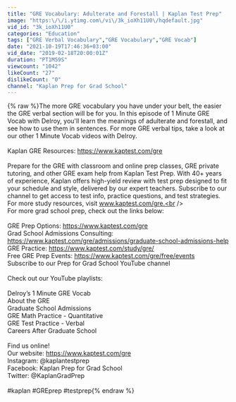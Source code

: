 ```yaml
---
title: "GRE Vocabulary: Adulterate and Forestall | Kaplan Test Prep"
image: "https:\/\/i.ytimg.com\/vi\/3k_ioXh11U0\/hqdefault.jpg"
vid_id: "3k_ioXh11U0"
categories: "Education"
tags: ["GRE Verbal Vocabulary","GRE Vocabulary","GRE Vocab"]
date: "2021-10-19T17:46:36+03:00"
vid_date: "2019-02-18T20:00:01Z"
duration: "PT1M59S"
viewcount: "1042"
likeCount: "27"
dislikeCount: "0"
channel: "Kaplan Prep for Grad School"
---
```

{% raw %}The more GRE vocabulary you have under your belt, the easier the GRE verbal section will be for you. In this episode of 1 Minute GRE Vocab with Delroy, you'll learn the meanings of adulterate and forestall, and see how to use them in sentences. For more GRE verbal tips, take a look at our other 1 Minute Vocab videos with Delroy.<br /><br />Kaplan GRE Resources: <a rel="nofollow" target="blank" href="https://www.kaptest.com/gre">https://www.kaptest.com/gre</a><br /><br />Prepare for the GRE with classroom and online prep classes, GRE private tutoring, and other GRE exam help from Kaplan Test Prep. With 40+ years of experience, Kaplan offers high-yield review with test prep designed to fit your schedule and style, delivered by our expert teachers. Subscribe to our channel to get access to test info, practice questions, and test strategies. For more study resources, visit www.kaptest.com/gre.<br /><br />For more grad school prep, check out the links below:<br /><br />GRE Prep Options: <a rel="nofollow" target="blank" href="https://www.kaptest.com/gre">https://www.kaptest.com/gre</a><br />Grad School Admissions Consulting: <a rel="nofollow" target="blank" href="https://www.kaptest.com/gre/admissions/graduate-school-admissions-help">https://www.kaptest.com/gre/admissions/graduate-school-admissions-help</a><br />GRE Practice: <a rel="nofollow" target="blank" href="https://www.kaptest.com/study/gre/">https://www.kaptest.com/study/gre/</a><br />Free GRE Prep Events: <a rel="nofollow" target="blank" href="https://www.kaptest.com/gre/free/events">https://www.kaptest.com/gre/free/events</a><br />Subscribe to our Prep for Grad School YouTube channel<br /><br />Check out our YouTube playlists:<br /><br />Delroy’s 1 Minute GRE Vocab<br />About the GRE<br />Graduate School Admissions<br />GRE Math Practice - Quantitative<br />GRE Test Practice - Verbal<br />Careers After Graduate School<br /><br />Find us online!<br />Our website: <a rel="nofollow" target="blank" href="https://www.kaptest.com/gre">https://www.kaptest.com/gre</a><br />Instagram: @kaplantestprep<br />Facebook: Kaplan Prep for Grad School<br />Twitter: @KaplanGradPrep<br /><br />#kaplan #GREprep #testprep{% endraw %}
